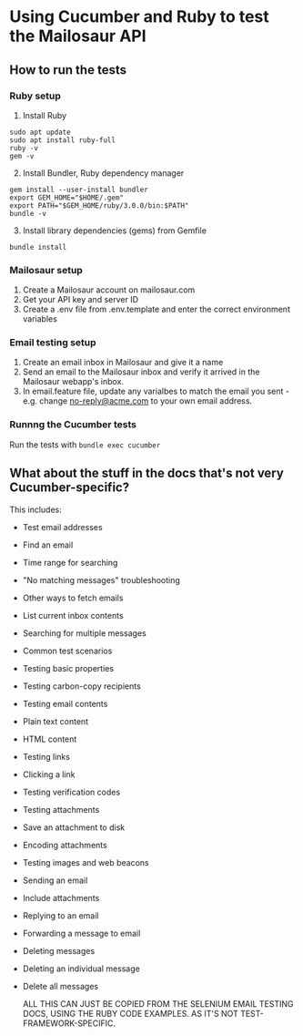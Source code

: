 # Using Cucumber and Ruby to test the Mailosaur API

## How to run the tests

### Ruby setup

1. Install Ruby

```
sudo apt update
sudo apt install ruby-full
ruby -v
gem -v
```

2. Install Bundler, Ruby dependency manager

```
gem install --user-install bundler
export GEM_HOME="$HOME/.gem"
export PATH="$GEM_HOME/ruby/3.0.0/bin:$PATH"
bundle -v
```

3. Install library dependencies (gems) from Gemfile

```
bundle install
```

### Mailosaur setup

1. Create a Mailosaur account on mailosaur.com
2. Get your API key and server ID
3. Create a .env file from .env.template and enter the correct environment variables

### Email testing setup

1. Create an email inbox in Mailosaur and give it a name
2. Send an email to the Mailosaur inbox and verify it arrived in the Mailosaur webapp's inbox.
3. In email.feature file, update any varialbes to match the email you sent - e.g. change no-reply@acme.com to your own email address.

### Runnng the Cucumber tests

Run the tests with `bundle exec cucumber`

## What about the stuff in the docs that's not very Cucumber-specific?

This includes:

- Test email addresses
- Find an email
- Time range for searching
- "No matching messages" troubleshooting
- Other ways to fetch emails
- List current inbox contents
- Searching for multiple messages
- Common test scenarios
- Testing basic properties
- Testing carbon-copy recipients
- Testing email contents
- Plain text content
- HTML content
- Testing links
- Clicking a link
- Testing verification codes
- Testing attachments
- Save an attachment to disk
- Encoding attachments
- Testing images and web beacons
- Sending an email
- Include attachments
- Replying to an email
- Forwarding a message to email
- Deleting messages
- Deleting an individual message
- Delete all messages

  ALL THIS CAN JUST BE COPIED FROM THE SELENIUM EMAIL TESTING DOCS, USING THE RUBY CODE EXAMPLES. AS IT'S NOT TEST-FRAMEWORK-SPECIFIC.
